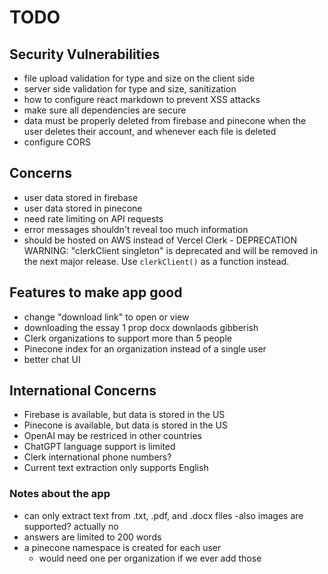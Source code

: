 # TODO

## Security Vulnerabilities
- file upload validation for type and size on the client side
- server side validation for type and size, sanitization
- how to configure react markdown to prevent XSS attacks
- make sure all dependencies are secure
- data must be properly deleted from firebase and pinecone when the user deletes their account, and whenever each file is deleted
- configure CORS



## Concerns
- user data stored in firebase
- user data stored in pinecone
- need rate limiting on API requests
- error messages shouldn't reveal too much information
- should be hosted on AWS instead of Vercel
Clerk - DEPRECATION WARNING: "clerkClient singleton" is deprecated and will be removed in the next major release.
Use `clerkClient()` as a function instead.


## Features to make app good
- change "download link" to open or  view
- downloading the essay 1 prop docx downlaods gibberish
- Clerk organizations to support more than 5 people
- Pinecone index for an organization instead of a single user
- better chat UI


## International Concerns
- Firebase is available, but data is stored in the US
- Pinecone is available, but data is stored in the US
- OpenAI may be restriced in other countries
- ChatGPT language support is limited
- Clerk international phone numbers?
- Current text extraction only supports English


### Notes about the app
- can only extract text from .txt, .pdf, and .docx files
    -also images are supported? actually no
- answers are limited to 200 words
- a pinecone namespace is created for each user
    - would need one per organization if we ever add those
